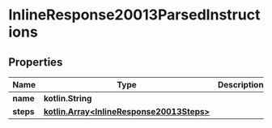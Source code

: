 
# InlineResponse20013ParsedInstructions

## Properties
Name | Type | Description | Notes
------------ | ------------- | ------------- | -------------
**name** | **kotlin.String** |  | 
**steps** | [**kotlin.Array&lt;InlineResponse20013Steps&gt;**](InlineResponse20013Steps.md) |  |  [optional]



